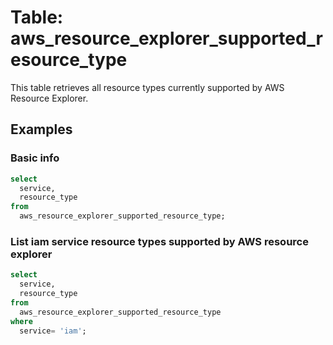 # Table: aws_resource_explorer_supported_resource_type

This table retrieves all resource types currently supported by AWS Resource Explorer.

## Examples

### Basic info

```sql
select
  service,
  resource_type
from
  aws_resource_explorer_supported_resource_type;
```

### List iam service resource types supported by AWS resource explorer

```sql
select
  service,
  resource_type
from
  aws_resource_explorer_supported_resource_type
where
  service= 'iam';
```
